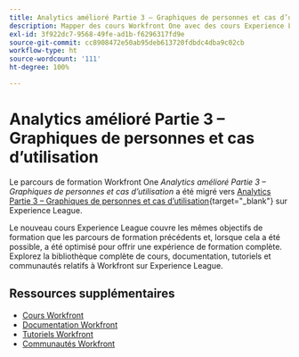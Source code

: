 ```yaml
---
title: Analytics amélioré Partie 3 – Graphiques de personnes et cas d’utilisation
description: Mapper des cours Workfront One avec des cours Experience League
exl-id: 3f922dc7-9568-49fe-ad1b-f6296317fd9e
source-git-commit: cc8908472e50ab95deb613720fdbdc4dba9c02cb
workflow-type: ht
source-wordcount: '111'
ht-degree: 100%

---
```


# Analytics amélioré Partie 3 – Graphiques de personnes et cas d’utilisation

Le parcours de formation Workfront One *Analytics amélioré Partie 3 – Graphiques de personnes et cas d’utilisation* a été migré vers [Analytics Partie 3 – Graphiques de personnes et cas d’utilisation](https://experienceleague.adobe.com/?recommended=Workfront-U-1-2022.3.analytics){target="_blank"} sur Experience League.

Le nouveau cours Experience League couvre les mêmes objectifs de formation que les parcours de formation précédents et, lorsque cela a été possible, a été optimisé pour offrir une expérience de formation complète.  Explorez la bibliothèque complète de cours, documentation, tutoriels et communautés relatifs à Workfront sur Experience League.

## Ressources supplémentaires

* [Cours Workfront](https://experienceleague.adobe.com/?lang=fr&amp;Solution=Workfront#courses)
* [Documentation Workfront](https://experienceleague.adobe.com/docs/workfront.html?lang=fr)
* [Tutoriels Workfront](https://experienceleague.adobe.com/docs/workfront-learn/tutorials-workfront/home.html?lang=fr)
* [Communautés Workfront](https://experienceleaguecommunities.adobe.com/t5/workfront/ct-p/workfront)
